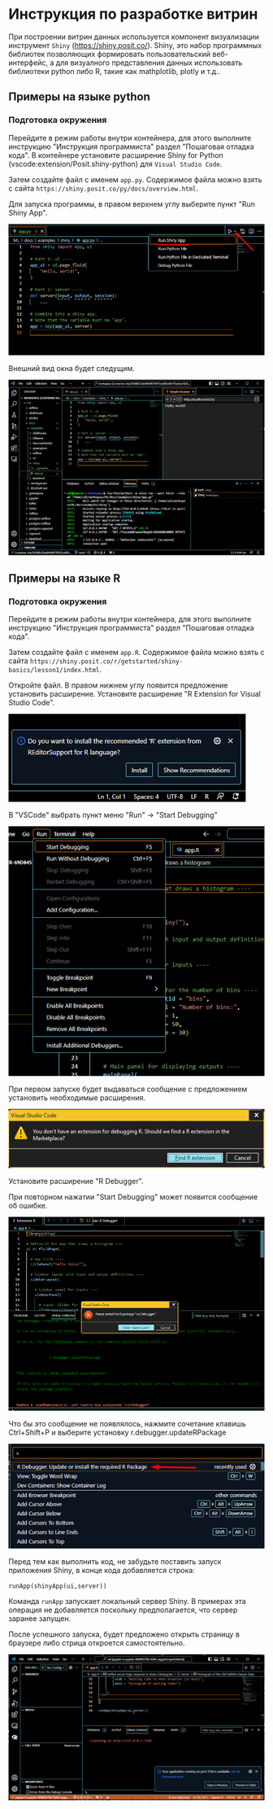 # Инструкция по разработке витрин

При построении витрин данных используется компонент визуализации инструмент `Shiny` (https://shiny.posit.co/). Shiny, это набор программных библиотек позволяющих формировать пользовательский веб-интерфейс, а для визуалного представления данных использовать библиотеки python либо R, такие как mathplotlib, plotly и т.д..

## Примеры на языке python

### Подготовка окружения

Перейдите в режим работы внутри контейнера, для этого выполните инструкцию "Инструкция программиста" раздел "Пошаговая отладка кода". В контейнере установите расширение Shiny for Python (vscode:extension/Posit.shiny-python) для `Visual Studio Code`.

Затем создайте файл с именем `app.py`. Содержимое файла можно взять с сайта `https://shiny.posit.co/py/docs/overview.html`.

Для запуска программы, в правом верхнем углу выберите пункт "Run Shiny App".

![Run Shiny App](./imgs/shiny1.png)

Внешний вид окна будет следущим.

![Run Shiny](./imgs/shiny2.png)


## Примеры на языке R

### Подготовка окружения

Перейдите в режим работы внутри контейнера, для этого выполните инструкцию "Инструкция программиста" раздел "Пошаговая отладка кода". 

Затем создайте файл с именем `app.R`. Содержимое файла можно взять с сайта `https://shiny.posit.co/r/getstarted/shiny-basics/lesson1/index.html`.

Откройте файл. В правом нижнем углу появится предложение установить расширение. Установите расширение "R Extension for Visual Studio Code".

![R Extension for Visual Studio Code](./imgs/shinyr1.png)

В "VSCode" выбрать пункт меню "Run" -> "Start Debugging"

![Start Debugging](./imgs/shinyr2.png)

При первом запуске будет выдаваться сообщение с предложением установить необходимые расширения.

![Find R Extention](./imgs/shinyr3.png)

Установите расширение "R Debugger".

При повторном нажатии "Start Debugging" может появится сообщение об ошибке.

![vscDebugger](./imgs/shinyr4.png)

Что бы это сообщение не появлялось, нажмите сочетание клавишь Ctrl+Shift+P и выберите установку r.debugger.updateRPackage

![r.debugger.updateRPackage](./imgs/shinyr5.png)

Перед тем как выполнить код, не забудьте поставить запуск приложения Shiny, в конце кода добавляется строка:

```
runApp(shinyApp(ui,server))
```

Команда `runApp` запускает локальный сервер Shiny. В примерах эта операция не добавляется поскольку предполагается, что сервер заранее запущен.

После успешного запуска, будет предложено открыть страницу в браузере либо стрица откроется самостоятельно.

![Open in Browser](./imgs/shinyr6.png)